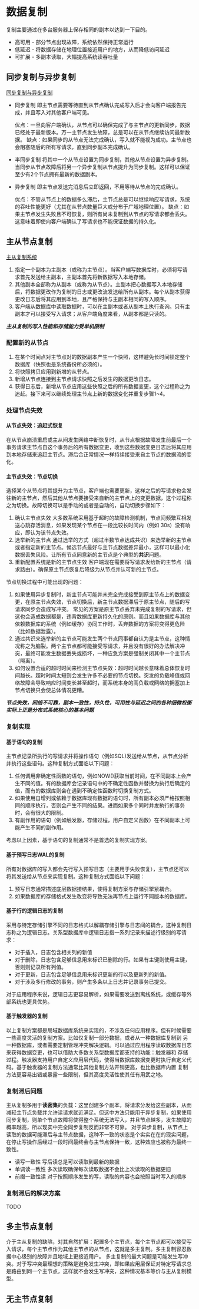 # 数据复制

复制主要通过在多台服务器上保存相同的副本以达到一下目的。

* 高可用 - 部分节点出现故障，系统依然保持正常运行
* 低延迟 - 将数据存储在地理位置接近用户的地方，从而降低访问延迟
* 可扩展 - 多副本读取，大幅提高系统读吞吐量

## 同步复制与异步复制

[同步复制与异步复制]()

* 同步复制
  即主节点需要等待直到从节点确认完成写入后才会向客户端报告完成，并且写入对其他客户端可见。
  
  优点：一旦向客户端确认，从节点可以确保完成了与主节点的更新同步，数据已经处于最新版本。万一主节点发生故障，总是可以在从节点继续访问最新数据。
  缺点：如果同步的从节点无法完成确认，写入就不能视为成功。主节点也会阻塞随后的所有写请求，直到同步副本完成确认。
  
* 半同步复制
  将其中一个从节点设置为同步复制，其他从节点设置为异步复制。当同步从节点故障后将另一个异步复制从节点提升为同步复制。这样可以保证至少有2个节点拥有最新的数据副本。

* 异步复制
  即主节点发送完消息后立即返回，不用等待从节点的完成确认。
  
  优点：不管从节点上的数据多么滞后，主节点总是可以继续响应写请求，系统的吞吐性能更好（尤其在从节点数量巨大或分布于广域地理位置）。
  缺点：如果主节点发生失败且不可恢复，则所有尚未复制到从节点的写请求都会丢失。这意味着即使向客户端确认了写请求也不能保证数据的持久化。

## 主从节点复制

[主从复制系统]()

1. 指定一个副本为主副本（或称为主节点）。当客户端写数据库时，必须将写请求首先发送给主副本，主副本首先将新数据写入本地存储。
2. 其他副本全部称为从副本（或称为从节点）。主副本把心数据写入本地存储后，将数据更改作为复制的日志或更改流发送给所有从副本。每个从副本获得更改日志后将其应用到本地，且严格保持与主副本相同的写入顺序。
3. 客户端从数据库中读取数据时，可以在主副本或者从副本上执行查询。只有主副本才可以接受写入请求；从客户端角度来看，从副本都是只读的。

***主从复制的写入性能和存储能力受单机限制***

### 配置新的从节点

1. 在某个时间点对主节点对的数据副本产生一个快照，这样避免长时间锁定整个数据库（快照也是系统备份所必须的）。
2. 将快照拷贝应用到新增的从节点。
3. 新增从节点连接到主节点请求快照之后发生的数据更改日志。
4. 获得日志后，新增从节点应用这些快照之后的所有数据变更，这个过程称之为追赶。接下来可以继续处理主节点上新的数据变化并重复步骤1~4。

### 处理节点失效

#### 从节点失效：追赶式恢复

在从节点崩溃重启或主从间发生网络中断恢复时，从节点根据故障发生前最后一个事务请求主节点自这个事务后的所有数据变更，收到这些数据变更日志后将其应用到本地存储来追赶主节点。滞后合正常情况一样持续接受来自主节点的数据流的变化。

#### 主节点失效：节点切换

选择某个从节点将其提升为主节点，客户端也需要更新，这样之后的写请求也会发往新的主节点，然后其他从节点要接受来自新的主节点上的变更数据，这个过程称之为切换。故障切换可以是手动的或者是自动的，自动切换步骤如下：

1. 确认主节点失效
   大多数系统采用基于超时的故障检测机制，节点间频繁互相发送心跳存活消息，如果发现某个节点在一段比较长时间内（例如 30s）没有响应，即认为该节点失效。
2. 选举新的主节点
   通过选举的方式（超过半数节点达成共识）来选举新的主节点或者指定新的主节点。候选节点最好与主节点数据差异最小，这样可以最小化数据丢失风险。让所有节点同意新的主节点是个典型的**共识**问题。
3. 重新配置系统是新的主节点生效
   客户端现在需要将写请求发给新的主节点（请求路由）。确保原主节点恢复后降级为从节点并认可新的主节点。

节点切换过程中可能出现的问题：

1. 如果使用异步复制时，新主节点可能并未完全完成接受到原主节点上的数据变更，在原主节点失效，节点切换后，新主节点数据滞后于原主节点，随后的写请求同步会造成写冲突。
常见的方案是原主节点丢弃未完成复制的写请求，但这也会造成数据都是，违背数据库更新持久化的原则。而且如果数据库与其他依赖数据库的系统（例如缓存）协同工作时，丢弃数据的方案将变得更危险（比如数据泄露）。
2. 通过共识来选举新的主节点可能发生两个节点同事都自认为是主节点，这种情况称之为脑裂。两个主节点都可能接受写请求，并且没有很好的办法解决冲突，最终可能发生数据丢失或损坏，一种应急方案是强制关闭其中一个主节点（隔离）。
3. 如何设置合适的超时时间来检测主节点失效：超时时间越长意味着总体恢复时间越长。超时时间太短则会发生许多不必要的节点切换。突发的负载峰值或网络故障会导致响应时间变长甚至超时，而系统本身的高负载或网络的拥塞加上节点切换只会使总体情况更糟。

***节点失效，网络不可靠，副本一致性，持久性，可用性与延迟之间的各种细微权衡实际上正是分布式系统核心的基本问题***

### 复制实现

#### 基于语句的复制

主节点记录所执行的写请求并将操作语句（例如SQL)发送给从节点，从节点分析并执行这些语句。这种复制方式面临以下问题：

1. 任何调用非确定性函数的语句，例如NOW()获取当前时间，在不同副本上会产生不同的值。有的数据库会记录语句中的不确定性函数并替换为执行后确定的值，而有的数据库则会在遇到不确定性函数时切换复制方式。
2. 如果使用自增列或依赖于数据库现有数据的语句时，所有副本必须严格按照相同的顺序执行，否则会产生不同的结果。进而如果多个同时并发执行的事务时，会有很大的限制。
3. 有副作用的语句（例如触发器，存储过程，用户自定义函数）在不同副本上可能产生不同的副作用。

考虑以上因素，基于语句的复制通常不是首选的复制实现方案。

#### 基于预写日志WAL的复制

所有对数据库的写入都会先行写入预写日志（主要用于失败恢复），主节点还可以将其发送给从节点来实现复制。这种复制方式面临以下问题：

1. 预写日志通常描述底层数据接结果，使得复制方案与存储引擎紧耦合。
2. 如果数据库的存储格式发生改变将导致无法再节点上运行不同版本的数据库。

#### 基于行的逻辑日志的复制

采用与特定存储引擎不同的日志格式以解耦存储引擎与日志间的耦合，这种复制日志称之为逻辑日志。关系型数据库中逻辑日志指一系列记录来描述行级别的写请求：

* 对于插入，日志包含相关列的新值
* 对于删除，日志包含足够信息用来标识已删除的行。如果有主键则使用主键，否则则记录所有列值。
* 对于更新，日志包含足够信息用来标识更新的行以及更新列的新值。
* 对于涉及多行修改的事务，则产生多条以上日志并记录事务已提交。

对于应用程序来说，逻辑日志更容易解析，如果需要发送到离线系统，或缓存等外部系统也更具优势。

#### 基于触发器的复制

以上复制方案都是局域数据库系统来实现的，不涉及任何应用程序。但有时候需要一些高度灵活的复制方案。比如仅复制一部分数据，或者从一种数据库复制到
另一种数据库，或者需要定制管理冲突解决逻辑。可以通过应用程序读取数据库日志来获得数据变更，也可以借助大多数关系型数据库都支持的功能：触发器和
存储过程。触发器支持用户自定义应用层代码，使得当数据库数据变更时执行自定义代码。基于触发器的复制方法通常比其他复制方法开销更高，也比数据库内置
复制方法更容易出错或暴露一些限制，但其高度灵活性使其任有用武之地。

### 复制滞后问题

主从复制多用于**读密集**的负载：这里创建多个副本，将请求分发给这些副本，从而减轻主节点负载并允许读请求就近满足。但这中方法只能用于异步复制，如果使用同步复制，则单个节点故障将使得整个系统无法写入，并且节点越多，发生故障的概率越高，所以现实中完全同步复制反而非常不可靠。
对于异步复制，从节点上读取的数据可能滞后与主节点数据，这种不一致的状态是个实实在在的现实问题，在停止写操作后经过一段时间最终会与主节点保持一致，这种效应也被称为最终一致性。

* 读写一致性
   写后读总是可以读取到最新的数据
* 单调读一致性
   多次读取确保每次读取数据不会比上次读取的数据更旧
* 前缀一致性读
   对于按照顺序发生的写，读取的内容也会按照当时写入的顺序

### 复制滞后的解决方案

TODO

## 多主节点复制

介于主从复制的缺陷，对其自然扩展：配置多个主节点，每个主节点都可以接受写入请求，每个主节点作为其他主节点的从节点，这就是多主复制。多主复制容忍数据中心级别的故障并且地域上更接近用户。
多主复制的最大问题是可能发生写冲突。对于写冲突最理想的策略是避免发生冲突，即如果应用层保证对特定写请求总是路由到同一个主节点，这样就不会发生写冲突，这种情况基本等价与主从复制模型。

## 无主节点复制
